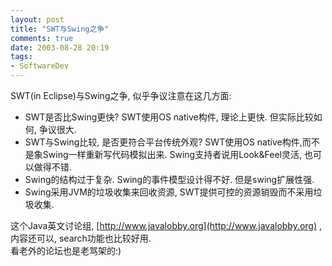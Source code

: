 ```yaml
---
layout: post
title: "SWT与Swing之争"
comments: true
date: 2003-08-28 20:19
tags:
- SoftwareDev
---
```

SWT(in Eclipse)与Swing之争, 似乎争议注意在这几方面:  
  

* SWT是否比Swing更快? SWT使用OS native构件, 理论上更快. 但实际比较如何, 争议很大. 
* SWT与Swing比较, 是否更符合平台传统外观? SWT使用OS native构件,而不是象Swing一样重新写代码模拟出来. Swing支持者说用Look&Feel灵活, 也可以做得不错. 
* Swing的结构过于复杂. Swing的事件模型设计得不好. 但是swing扩展性强. 
* Swing采用JVM的垃圾收集来回收资源, SWT提供可控的资源销毁而不采用垃圾收集.  
  
这个Java英文讨论组, [http://www.javalobby.org](http://www.javalobby.org) , 内容还可以, search功能也比较好用.  
看老外的论坛也是老骂架的:)  

